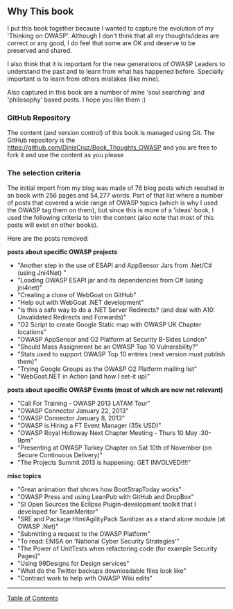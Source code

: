 ## Why This book

I put this book together because I wanted to capture the evolution of my 'Thinking on OWASP'. Although I don't think that all my thoughts/ideas are correct or any good, I do feel that some are OK and deserve to be preserved and shared.

I also think that it is important for the new generations of OWASP Leaders to understand the past and to learn from what has happened before. Specially important is to learn from others mistakes (like mine).

Also captured in this book are a number of mine 'soul searching' and 'philosophy' based posts. I hope you like them :)

### GitHub Repository

The content (and version control) of this book is managed using Git. The GitHub repository is the https://github.com/DinisCruz/Book_Thoughts_OWASP and you are free to fork it and use the content as you please

### The selection criteria

The initial import from my blog was made of 76 blog posts which resulted in an book with 256 pages and 54,277 words. Part of that list where a number of posts that covered a wide range of OWASP topics (which is why I used the OWASP tag them on them), but since this is more of a 'ideas' book, I used the following criteria to trim the content (also note that most of this posts will exist on other books).

Here are the posts removed:

**posts about specific OWASP projects**

* "Another step in the use of ESAPI and AppSensor Jars from .Net/C# (using Jni4Net) "
* "Loading OWASP ESAPI jar and its dependencies from C# (using jni4net)"
* "Creating a clone of WebGoat on GitHub"
* "Help out with WebGoat .NET development"
* "Is this a safe way to do a .NET Server Redirects? (and deal with A10: Unvalidated Redirects and Forwards)"
* "O2 Script to create Google Static map with OWASP UK Chapter locations"
* "OWASP AppSensor and O2 Platform at Security B-Sides London"
* "Should Mass Assignment be an OWASP Top 10 Vulnerability?"
* "Stats used to support OWASP Top 10 entries (next version must publish them)"
* "Trying Google Groups as the OWASP O2 Platform mailing list"
 * "WebGoat.NET in Action (and how I set-it up)"

**posts about specific OWASP Events (most of which are now not relevant)**

* "Call For Training - OWASP 2013 LATAM Tour"
* "OWASP Connector January 22, 2013"
* "OWASP Connector January 8, 2013"
* "OWASP is Hiring a FT Event Manager (35k USD)"
* "OWASP Royal Holloway Next Chapter Meeting - Thurs 10 May :30-9pm"
* "Presenting at OWASP Turkey Chapter on Sat 10th of November (on Secure Continuous Delivery)"
* "The Projects Summit 2013 is happening: GET INVOLVED!!!!"

**misc topics**

* "Great animation that shows how BootStrapToday works"
* "OWASP Press and using LeanPub with GitHub and DropBox"
* "SI Open Sources the Eclipse Plugin-development toolkit that I developed for TeamMentor"
* "SRE and Package HtmlAgilityPack Sanitizer as a stand alone module (at OWASP .Net)"
* "Submitting a request to the OWASP Platform"
* "To read: ENISA on 'National Cyber Security Strategies'"
* "The Power of UnitTests when refactoring code (for example Security Pages)"
* "Using 99Designs for Design services"
* "What do the Twitter backups downloadable files look like"
* "Contract work to help with OWASP Wiki edits"



- - - - 
[Table of Contents](../../Table_of_contents.md) 